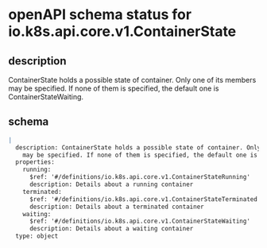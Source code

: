# openAPI schema status for io.k8s.api.core.v1.ContainerState

## description

ContainerState holds a possible state of container. Only one of its members may be specified. If none of them is specified, the default one is ContainerStateWaiting.

## schema

```yaml
|
  description: ContainerState holds a possible state of container. Only one of its members
    may be specified. If none of them is specified, the default one is ContainerStateWaiting.
  properties:
    running:
      $ref: '#/definitions/io.k8s.api.core.v1.ContainerStateRunning'
      description: Details about a running container
    terminated:
      $ref: '#/definitions/io.k8s.api.core.v1.ContainerStateTerminated'
      description: Details about a terminated container
    waiting:
      $ref: '#/definitions/io.k8s.api.core.v1.ContainerStateWaiting'
      description: Details about a waiting container
  type: object

```
